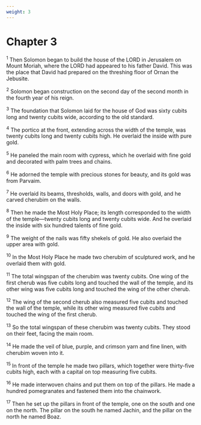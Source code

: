```yaml
---
weight: 3
---
```


# Chapter 3

<sup>1</sup> Then Solomon began to build the house of the LORD in Jerusalem on Mount Moriah, where the LORD had appeared to his father David. This was the place that David had prepared on the threshing floor of Ornan the Jebusite. 

<sup>2</sup> Solomon began construction on the second day of the second month in the fourth year of his reign. 

<sup>3</sup> The foundation that Solomon laid for the house of God was sixty cubits long and twenty cubits wide, according to the old standard. 

<sup>4</sup> The portico at the front, extending across the width of the temple, was twenty cubits long and twenty cubits high. He overlaid the inside with pure gold. 

<sup>5</sup> He paneled the main room with cypress, which he overlaid with fine gold and decorated with palm trees and chains. 

<sup>6</sup> He adorned the temple with precious stones for beauty, and its gold was from Parvaim. 

<sup>7</sup> He overlaid its beams, thresholds, walls, and doors with gold, and he carved cherubim on the walls. 

<sup>8</sup> Then he made the Most Holy Place; its length corresponded to the width of the temple—twenty cubits long and twenty cubits wide. And he overlaid the inside with six hundred talents of fine gold. 

<sup>9</sup> The weight of the nails was fifty shekels of gold. He also overlaid the upper area with gold. 

<sup>10</sup> In the Most Holy Place he made two cherubim of sculptured work, and he overlaid them with gold. 

<sup>11</sup> The total wingspan of the cherubim was twenty cubits. One wing of the first cherub was five cubits long and touched the wall of the temple, and its other wing was five cubits long and touched the wing of the other cherub. 

<sup>12</sup> The wing of the second cherub also measured five cubits and touched the wall of the temple, while its other wing measured five cubits and touched the wing of the first cherub. 

<sup>13</sup> So the total wingspan of these cherubim was twenty cubits. They stood on their feet, facing the main room. 

<sup>14</sup> He made the veil of blue, purple, and crimson yarn and fine linen, with cherubim woven into it. 

<sup>15</sup> In front of the temple he made two pillars, which together were thirty-five cubits high, each with a capital on top measuring five cubits. 

<sup>16</sup> He made interwoven chains and put them on top of the pillars. He made a hundred pomegranates and fastened them into the chainwork. 

<sup>17</sup> Then he set up the pillars in front of the temple, one on the south and one on the north. The pillar on the south he named Jachin, and the pillar on the north he named Boaz. 


